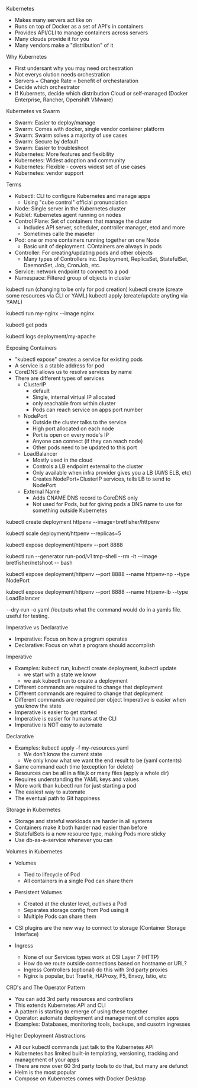 Kubernetes
- Makes many servers act like on
- Runs on top of Docker as a set of API's in containers
- Provides API/CLI to manage containers across servers
- Many clouds provide it for you
- Many vendors make a "distribution" of it

Why Kubernetes
- First undersant why you may need orchestration
- Not everys olution needs orchestration
- Servers + Change Rate = benefit of orchestaration
- Decide which orchestrator
- If Kubernets, decide which distribution
    Cloud or self-managed (Docker Enterprise, Rancher, Openshift VMware)

Kubernetes vs Swarm
- Swarm: Easier to deploy/manage
- Swarm: Comes with docker, single vendor container platform
- Swarm: Swarm solves a majority of use cases
- Swarm: Secure by default
- Swarm: Easier to troubleshoot
- Kubernetes: More features and flexibility
- Kubernetes: Widest adoption and community
- Kubernetes: Flexible - covers widest set of use cases
- Kubernetes: vendor support

Terms
- Kubectl: CLI to configure Kubernetes and manage apps
    - Using "cube control" official pronunciation
- Node: Single server in the Kubernetes cluster
- Kublet: Kubernetes agent running on nodes
- Control Plane: Set of containers that manage the cluster
    - Includes API server, scheduler, controller manager, etcd and more
    - Sometimes calle the maseter
- Pod: one or more containers running together on one Node
    - Basic unit of deployment. COntainers are always in pods
- Controller: For creating/updating pods and other objects
    - Many types of Controllers inc. Deployment, ReplicaSet, StatefulSet, DaemonSet, Job, CronJob, etc. 
- Service: network endpoint to connect to a pod
- Namespace: Filtered group of objects in cluster

kubectl run (changing to be only for pod creation)
kubectl create (create some resources via CLI or YAML)
kubectl apply (create/update anyting via YAML)

kubectl run my-nginx --image nginx

kubectl get pods

kubectl logs deployment/my-apache

Exposing Containers
- "kubectl expose" creates a service for existing pods
- A service is a stable address for pod
- CoreDNS allows us to resolve services by name
- There are different types of services
    - ClusterIP
        - default
        - Single, internal virtual IP allocated
        - only reachable from within cluster
        - Pods can reach service on apps port number
    - NodePort
        - Outside the cluster talks to the service
        - High port allocated on each node
        - Port is open on every node's IP
        - Anyone can connect (if they can reach node)
        - Other pods need to be updated to this port
    - LoadBalancer
        - Mostly used in the cloud
        - Controls a LB endpoint external to the cluster
        - Only available when infra provider gives you a LB (AWS ELB, etc)
        - Creates NodePort+ClusterIP services, tells LB to send to NodePort
    - External Name
        - Adds CNAME DNS record to CoreDNS only
        - Not used for Pods, but for giving pods a DNS name to use for something outside Kubernetes

kubectl create deployment httpenv --image=bretfisher/httpenv

kubectl scale deployment/httpenv --replicas=5

kubectl expose deployment/htpenv --port 8888

kubectl run --generator run-pod/v1 tmp-shell --rm -it --image bretfisher/netshoot -- bash

kubectl expose deployment/httpenv --port 8888 --name httpenv-np --type NodePort

kubectl expose deployment/httpenv --port 8888 --name httpenv-lb --type LoadBalancer

--dry-run -o yaml //outputs what the command would do in a yamls file. useful for testing.  

Imperative vs Declarative
- Imperative: Focus on how a program operates
- Declarative: Focus on what a program should accomplish

Imperative
- Examples: kubectl run, kubectl create deployment, kubectl update
    - we start with a state we know
    - we ask kubectl run to create a deployment
- Different commands are required to change that deployment
- Different commands are required to change that deployment
- Different commands are required per object
Imperative is easier when you know the state
- Imperative is easier to get started
- Imperative is easier for humans at the CLI
- Imperative is NOT easy to automate

Declarative
- Examples: kubectl apply -f my-resources.yaml
    - We don't know the current state
    - We only know what we want the end result to be (yaml contents)
- Same command each time (exception for delete)
- Resources can be all in a file,k or many files (apply a whole dir)
- Requires understanding the YAML keys and values
- More work than kubectl run for just starting a pod
- The easiest way to automate
- The eventual path to Git happiness

Storage in Kubernetes
- Storage and stateful workloads are harder in all systems
- Containers make it both harder nad easier than before
- StatefulSets is a new resource type, making Pods more sticky
- Use db-as-a-service whenever you can

Volumes in Kubernetes
- Volumes
    - Tied to lifecycle of Pod
    - All containers in a single Pod can share them
- Persistent Volumes
    - Created at the cluster level, outlives a Pod
    - Separates storage config from Pod using it
    - Multiple Pods can share them
- CSI plugins are the new way to connect to storage (Container Storage Interface)

- Ingress
    - None of our Services types work at OSI Layer 7 (HTTP)
    - How do we route outside connections based on hostname or URL?
    - Ingress Controllers (optional) do this with 3rd party proxies
    - Nginx is popular, but Traefik, HAProxy, F5, Envoy, Istio, etc

CRD's and The Operator Pattern
- You can add 3rd party resources and controllers
- This extends Kubernetes API and CLI
- A pattern is starting to emerge of using these together
- Operator: automate deployment and management of complex apps
- Examples: Databases, monitoring tools, backups, and cusotm ingresses

Higher Deployment Abstractions
- All our kubectl commands just talk to the Kubernetes API
- Kubernetes has limited built-in templating, versioning, tracking and management of your apps
- There are now over 60 3rd party tools to do that, but many are defunct
- Helm is the most popular
- Compose on Kubernetes comes with Docker Desktop